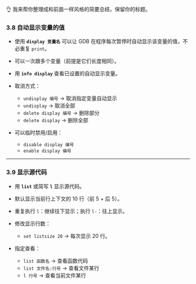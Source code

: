 👌 我来帮你整理成和前面一样风格的简要总结，保留你的标题。

### 3.8 自动显示变量的值

* 使用 **`display 变量名`** 可以让 GDB 在程序每次暂停时自动显示该变量的值，不必重复 `print`。
* 可以一次跟多个变量（前提是它们长度相同）。
* 用 **`info display`** 查看已设置的自动显示变量。
* 取消方式：

  * `undisplay 编号` → 取消指定变量自动显示
  * `undisplay` → 取消全部
  * `delete display 编号` → 删除部分
  * `delete display` → 删除全部
* 可以临时禁用/启用：

  * `disable display 编号`
  * `enable display 编号`

---

### 3.9 显示源代码

* 用 **`list`** 或简写 **`l`** 显示源代码。
* 默认显示当前行上下文的 10 行（前 5 + 后 5）。
* 重复执行 `l`：继续往下显示；执行 `l-`：往上显示。
* 修改显示行数：

  * `set listsize 20` → 每次显示 20 行。
* 指定查看：

  * `list 函数名` → 查看函数代码
  * `list 文件名:行号` → 查看文件某行
  * `l 行号` → 查看当前文件某行
